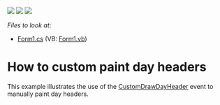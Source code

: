 <!-- default badges list -->
![](https://img.shields.io/endpoint?url=https://codecentral.devexpress.com/api/v1/VersionRange/128634239/13.1.4%2B)
[![](https://img.shields.io/badge/Open_in_DevExpress_Support_Center-FF7200?style=flat-square&logo=DevExpress&logoColor=white)](https://supportcenter.devexpress.com/ticket/details/E1804)
[![](https://img.shields.io/badge/📖_How_to_use_DevExpress_Examples-e9f6fc?style=flat-square)](https://docs.devexpress.com/GeneralInformation/403183)
<!-- default badges end -->
<!-- default file list -->
*Files to look at*:

* [Form1.cs](./CS/CustomDrawDayHeader/Form1.cs) (VB: [Form1.vb](./VB/CustomDrawDayHeader/Form1.vb))
<!-- default file list end -->
# How to custom paint day headers


<p>This example illustrates the use of the <a href="http://documentation.devexpress.com/#WindowsForms/DevExpressXtraSchedulerSchedulerControl_CustomDrawDayHeadertopic">CustomDrawDayHeader</a> event to manually paint day headers.</p>

<br/>



